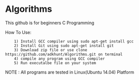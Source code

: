 # Algorithms

This github is for beginners C Programming

How To Use:

		1) Install GCC compiler using sudo apt-get install gcc
		2) Install Git using sudo apt-get install git
		3) Download zip file or use clone https://github.com/adkhunt/Algorithms.git on terminal
		4) compile any program using GCC compiler
		5) Run executalbe file on your system 

NOTE : All programs are tested in Linux(Ubuntu 14.04) Platform
